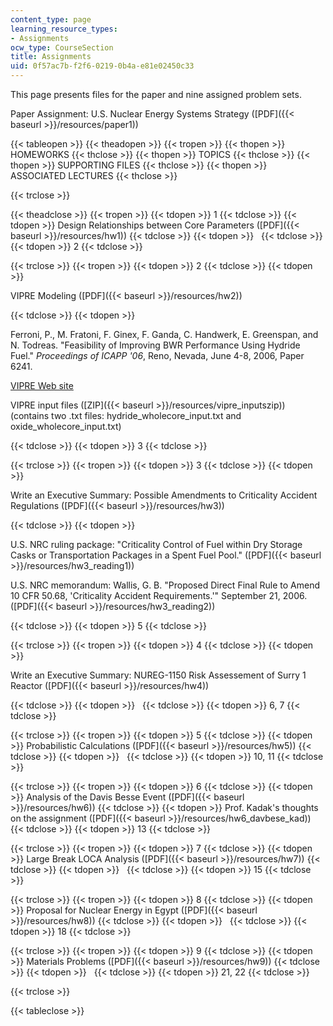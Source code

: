 ```yaml
---
content_type: page
learning_resource_types:
- Assignments
ocw_type: CourseSection
title: Assignments
uid: 0f57ac7b-f2f6-0219-0b4a-e81e02450c33
---
```


This page presents files for the paper and nine assigned problem sets.

Paper Assignment: U.S. Nuclear Energy Systems Strategy ([PDF]({{< baseurl >}}/resources/paper1))

{{< tableopen >}}
{{< theadopen >}}
{{< tropen >}}
{{< thopen >}}
HOMEWORKS
{{< thclose >}}
{{< thopen >}}
TOPICS
{{< thclose >}}
{{< thopen >}}
SUPPORTING FILES
{{< thclose >}}
{{< thopen >}}
ASSOCIATED LECTURES
{{< thclose >}}

{{< trclose >}}

{{< theadclose >}}
{{< tropen >}}
{{< tdopen >}}
1
{{< tdclose >}}
{{< tdopen >}}
Design Relationships between Core Parameters ([PDF]({{< baseurl >}}/resources/hw1))
{{< tdclose >}}
{{< tdopen >}}
 
{{< tdclose >}}
{{< tdopen >}}
2
{{< tdclose >}}

{{< trclose >}}
{{< tropen >}}
{{< tdopen >}}
2
{{< tdclose >}}
{{< tdopen >}}


VIPRE Modeling ([PDF]({{< baseurl >}}/resources/hw2))


{{< tdclose >}}
{{< tdopen >}}


Ferroni, P., M. Fratoni, F. Ginex, F. Ganda, C. Handwerk, E. Greenspan, and N. Todreas. "Feasibility of Improving BWR Performance Using Hydride Fuel." _Proceedings of ICAPP '06_, Reno, Nevada, June 4-8, 2006, Paper 6241.

[VIPRE Web site](http://www.csai.com/vipre/index.html)

VIPRE input files ([ZIP]({{< baseurl >}}/resources/vipre_inputszip)) (contains two .txt files: hydride\_wholecore\_input.txt and oxide\_wholecore\_input.txt)


{{< tdclose >}}
{{< tdopen >}}
3
{{< tdclose >}}

{{< trclose >}}
{{< tropen >}}
{{< tdopen >}}
3
{{< tdclose >}}
{{< tdopen >}}


Write an Executive Summary: Possible Amendments to Criticality Accident Regulations ([PDF]({{< baseurl >}}/resources/hw3))


{{< tdclose >}}
{{< tdopen >}}


U.S. NRC ruling package: "Criticality Control of Fuel within Dry Storage Casks or Transportation Packages in a Spent Fuel Pool." ([PDF]({{< baseurl >}}/resources/hw3_reading1))

U.S. NRC memorandum: Wallis, G. B. "Proposed Direct Final Rule to Amend 10 CFR 50.68, 'Criticality Accident Requirements.'" September 21, 2006. ([PDF]({{< baseurl >}}/resources/hw3_reading2))


{{< tdclose >}}
{{< tdopen >}}
5
{{< tdclose >}}

{{< trclose >}}
{{< tropen >}}
{{< tdopen >}}
4
{{< tdclose >}}
{{< tdopen >}}


Write an Executive Summary: NUREG-1150 Risk Assessement of Surry 1 Reactor ([PDF]({{< baseurl >}}/resources/hw4))


{{< tdclose >}}
{{< tdopen >}}
 
{{< tdclose >}}
{{< tdopen >}}
6, 7
{{< tdclose >}}

{{< trclose >}}
{{< tropen >}}
{{< tdopen >}}
5
{{< tdclose >}}
{{< tdopen >}}
Probabilistic Calculations ([PDF]({{< baseurl >}}/resources/hw5))
{{< tdclose >}}
{{< tdopen >}}
 
{{< tdclose >}}
{{< tdopen >}}
10, 11
{{< tdclose >}}

{{< trclose >}}
{{< tropen >}}
{{< tdopen >}}
6
{{< tdclose >}}
{{< tdopen >}}
Analysis of the Davis Besse Event ([PDF]({{< baseurl >}}/resources/hw6))
{{< tdclose >}}
{{< tdopen >}}
Prof. Kadak's thoughts on the assignment ([PDF]({{< baseurl >}}/resources/hw6_davbese_kad))
{{< tdclose >}}
{{< tdopen >}}
13
{{< tdclose >}}

{{< trclose >}}
{{< tropen >}}
{{< tdopen >}}
7
{{< tdclose >}}
{{< tdopen >}}
Large Break LOCA Analysis ([PDF]({{< baseurl >}}/resources/hw7))
{{< tdclose >}}
{{< tdopen >}}
 
{{< tdclose >}}
{{< tdopen >}}
15
{{< tdclose >}}

{{< trclose >}}
{{< tropen >}}
{{< tdopen >}}
8
{{< tdclose >}}
{{< tdopen >}}
Proposal for Nuclear Energy in Egypt ([PDF]({{< baseurl >}}/resources/hw8))
{{< tdclose >}}
{{< tdopen >}}
 
{{< tdclose >}}
{{< tdopen >}}
18
{{< tdclose >}}

{{< trclose >}}
{{< tropen >}}
{{< tdopen >}}
9
{{< tdclose >}}
{{< tdopen >}}
Materials Problems ([PDF]({{< baseurl >}}/resources/hw9))
{{< tdclose >}}
{{< tdopen >}}
 
{{< tdclose >}}
{{< tdopen >}}
21, 22
{{< tdclose >}}

{{< trclose >}}

{{< tableclose >}}